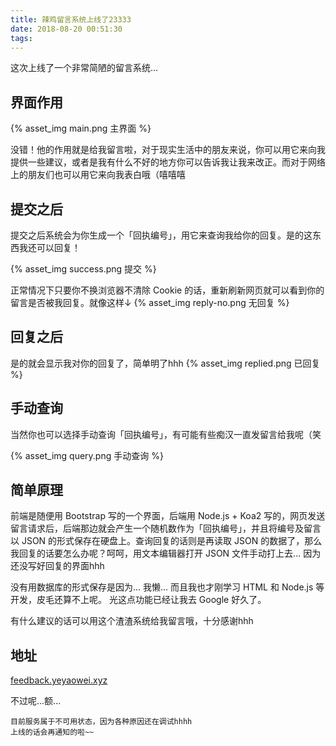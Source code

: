 ```yaml
---
title: 辣鸡留言系统上线了23333
date: 2018-08-20 00:51:30
tags:
---
```

这次上线了一个非常简陋的留言系统...
## 界面作用
{% asset_img main.png 主界面 %}

没错！他的作用就是给我留言啦，对于现实生活中的朋友来说，你可以用它来向我提供一些建议，或者是我有什么不好的地方你可以告诉我让我来改正。而对于网络上的朋友们也可以用它来向我表白哦（嘻嘻嘻

## 提交之后

提交之后系统会为你生成一个「回执编号」，用它来查询我给你的回复。是的这东西我还可以回复！

{% asset_img success.png 提交 %}

正常情况下只要你不换浏览器不清除 Cookie 的话，重新刷新网页就可以看到你的留言是否被我回复。就像这样↓
{% asset_img reply-no.png 无回复 %}

## 回复之后
是的就会显示我对你的回复了，简单明了hhh
{% asset_img replied.png 已回复 %}

## 手动查询
当然你也可以选择手动查询「回执编号」，有可能有些痴汉一直发留言给我呢（笑

{% asset_img query.png 手动查询 %}

## 简单原理
前端是随便用 Bootstrap 写的一个界面，后端用 Node.js + Koa2 写的，网页发送留言请求后，后端那边就会产生一个随机数作为「回执编号」，并且将编号及留言以 JSON 的形式保存在硬盘上。查询回复的话则是再读取 JSON 的数据了，那么我回复的话要怎么办呢？呵呵，用文本编辑器打开 JSON 文件手动打上去... 因为还没写好回复的界面hhh

没有用数据库的形式保存是因为... 我懒...
而且我也才刚学习 HTML 和 Node.js 等开发，皮毛还算不上呢。
光这点功能已经让我去 Google 好久了。

有什么建议的话可以用这个渣渣系统给我留言哦，十分感谢hhh

## 地址
[feedback.yeyaowei.xyz](http://feedback.yeyaowei.xyz)

不过呢...额...
```
目前服务属于不可用状态，因为各种原因还在调试hhhh
上线的话会再通知的啦~~
```